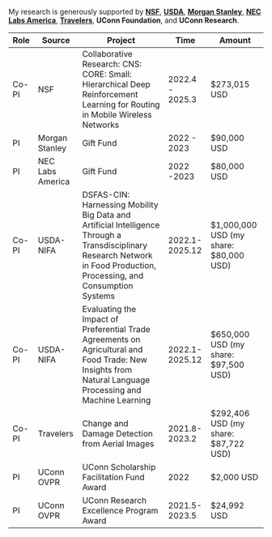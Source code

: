 My research is generously supported by [**NSF**](https://www.nsf.gov/), [**USDA**](https://www.usda.gov/), [**Morgan Stanley**](https://www.morganstanley.com/), [**NEC Labs America**](https://www.nec-labs.com/), [**Travelers**](https://www.travelers.com/), **UConn Foundation**, and **UConn Research**.

| Role   | Source            | Project | Time         | Amount        |
| -------- | -----------------------| ------------------------------------------------- |--------------|---------------|
| Co-PI | NSF | Collaborative Research: CNS: CORE: Small: Hierarchical Deep Reinforcement Learning for Routing in Mobile Wireless Networks | 2022.4 - 2025.3 | \$273,015 USD |
| PI | Morgan Stanley | Gift Fund | 2022 - 2023 | \$90,000 USD|
| PI | NEC Labs America | Gift Fund | 2022 -2023 | \$80,000 USD |
| Co-PI | USDA-NIFA | DSFAS-CIN: Harnessing Mobility Big Data and Artificial Intelligence Through a Transdisciplinary Research Network in Food Production, Processing, and Consumption Systems | 2022.1-2025.12 | $\$$1,000,000 USD (my share: $\$$80,000 USD) |
| Co-PI | USDA-NIFA | Evaluating the Impact of Preferential Trade Agreements on Agricultural and Food Trade: New Insights from Natural Language Processing and Machine Learning | 2022.1-2025.12 | \$650,000 USD (my share: \$97,500 USD) |
| Co-PI | Travelers | Change and Damage Detection from Aerial Images | 2021.8-2023.2 | \$292,406 USD (my share: \$87,722 USD) |
| PI | UConn OVPR | UConn Scholarship Facilitation Fund Award | 2022 | \$2,000 USD |
| PI | UConn OVPR | UConn Research Excellence Program Award | 2021.5-2023.5 | \$24,992 USD |
